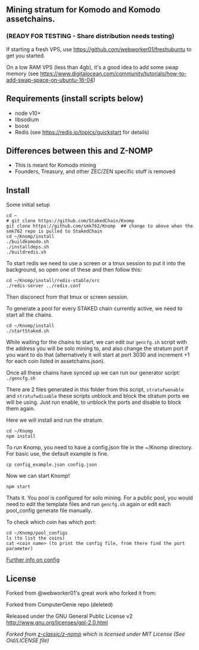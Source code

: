 ## Mining stratum for Komodo and Komodo assetchains.
### (READY FOR TESTING - Share distribution needs testing)

If starting a fresh VPS, use https://github.com/webworker01/freshubuntu to get you started.

On a low RAM VPS (less than 4gb), it's a good idea to add some swap memory (see https://www.digitalocean.com/community/tutorials/how-to-add-swap-space-on-ubuntu-16-04)

Requirements (install scripts below)
------------
* node v10+
* libsodium
* boost
* Redis (see https://redis.io/topics/quickstart for details)

Differences between this and Z-NOMP
------------
* This is meant for Komodo mining
* Founders, Treasury, and other ZEC/ZEN specific stuff is removed

Install
-------------
Some initial setup
```shell
cd ~
# git clone https://github.com/StakedChain/Knomp
git clone https://github.com/smk762/Knomp  ## change to above when the smk762 repo is pulled to StakedChain
cd ~/Knomp/install
./buildkomodo.sh
./installdeps.sh
./buildredis.sh
```
To start redis we need to use a screen or a tmux session to put it into the background, so open one of these and then follow this:
```shell
cd ~/Knomp/install/redis-stable/src
./redis-server ../redis.conf
```
Then disconect from that tmux or screen session. 

To generate a pool for every STAKED chain currently active, we need to start all the chains. 
```shell
cd ~/Knomp/install
./startStaked.sh
```

While waiting for the chains to start, we can edit our `gencfg.sh` script with the address you will be solo mining to, and also change the stratum port if you want to do that (alternatively it will start at port 3030 and increment +1 for each coin listed in assetchains.json). 

Once all these chains have synced up we can run our generator script: `./gencfg.sh`

There are 2 files generated in this folder from this script, `stratufwenable` and `stratufwdisable` these scripts unblock and block the stratum ports we will be using. Just run enable, to unblock the ports and disable to block them again.

Here we will install and run the stratum.
```shell
cd ~/Knomp
npm install
```

To run Knomp, you need to have a config.json file in the ~/Knomp directory. For basic use, the default example is fine.

`cp config_example.json config.json`

Now we can start Knomp!

`npm start`

Thats it. You pool is configured for solo mining. For a public pool, you would need to edit the template files and run `gencfg.sh` again or edit each pool_config generate file manually.

To check which coin has which port:
```shell
cd ~/Knomp/pool_configs
ls (to list the coins)
cat <coin name> (to print the config file, from there find the port parameter)
```

[Further info on config](https://github.com/zone117x/node-open-mining-portal)

License
-------

Forked from @webworker01's great work who forked it from:

Forked from ComputerGenie repo (deleted)

Released under the GNU General Public License v2
http://www.gnu.org/licenses/gpl-2.0.html

_Forked from [z-classic/z-nomp](https://github.com/z-classic/z-nomp) which is licensed under MIT License (See Old/LICENSE file)_
